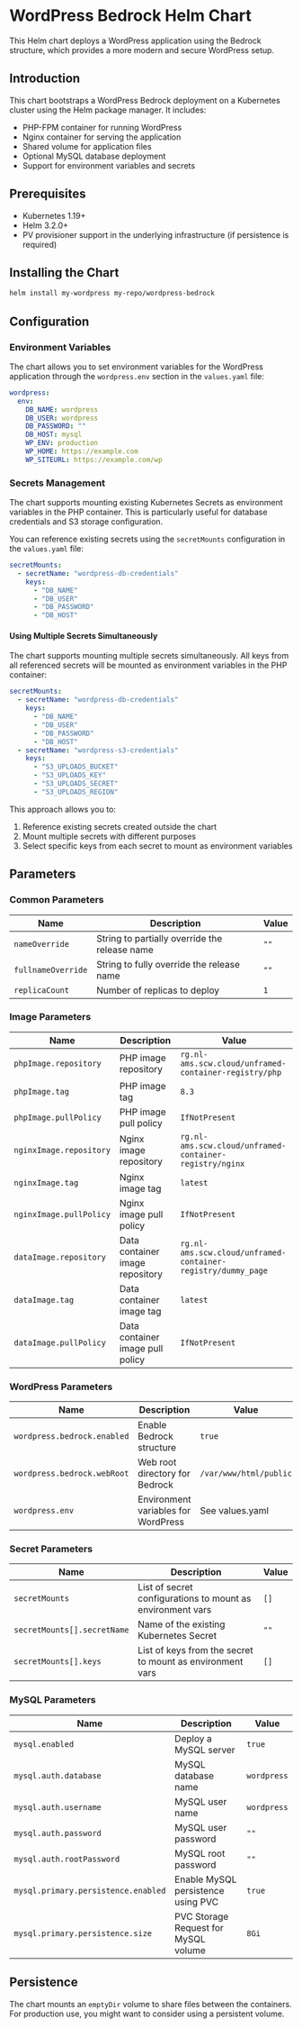 # WordPress Bedrock Helm Chart

This Helm chart deploys a WordPress application using the Bedrock structure, which provides a more modern and secure WordPress setup.

## Introduction

This chart bootstraps a WordPress Bedrock deployment on a Kubernetes cluster using the Helm package manager. It includes:

- PHP-FPM container for running WordPress
- Nginx container for serving the application
- Shared volume for application files
- Optional MySQL database deployment
- Support for environment variables and secrets

## Prerequisites

- Kubernetes 1.19+
- Helm 3.2.0+
- PV provisioner support in the underlying infrastructure (if persistence is required)

## Installing the Chart

```bash
helm install my-wordpress my-repo/wordpress-bedrock
```

## Configuration

### Environment Variables

The chart allows you to set environment variables for the WordPress application through the `wordpress.env` section in the `values.yaml` file:

```yaml
wordpress:
  env:
    DB_NAME: wordpress
    DB_USER: wordpress
    DB_PASSWORD: ""
    DB_HOST: mysql
    WP_ENV: production
    WP_HOME: https://example.com
    WP_SITEURL: https://example.com/wp
```

### Secrets Management

The chart supports mounting existing Kubernetes Secrets as environment variables in the PHP container. This is particularly useful for database credentials and S3 storage configuration.

You can reference existing secrets using the `secretMounts` configuration in the `values.yaml` file:

```yaml
secretMounts:
  - secretName: "wordpress-db-credentials"
    keys:
      - "DB_NAME"
      - "DB_USER"
      - "DB_PASSWORD"
      - "DB_HOST"
```

#### Using Multiple Secrets Simultaneously

The chart supports mounting multiple secrets simultaneously. All keys from all referenced secrets will be mounted as environment variables in the PHP container:

```yaml
secretMounts:
  - secretName: "wordpress-db-credentials"
    keys:
      - "DB_NAME"
      - "DB_USER"
      - "DB_PASSWORD"
      - "DB_HOST"
  - secretName: "wordpress-s3-credentials"
    keys:
      - "S3_UPLOADS_BUCKET"
      - "S3_UPLOADS_KEY"
      - "S3_UPLOADS_SECRET"
      - "S3_UPLOADS_REGION"
```

This approach allows you to:
1. Reference existing secrets created outside the chart
2. Mount multiple secrets with different purposes
3. Select specific keys from each secret to mount as environment variables

## Parameters

### Common Parameters

| Name                | Description                                                                       | Value           |
|---------------------|-----------------------------------------------------------------------------------|-----------------|
| `nameOverride`      | String to partially override the release name                                     | `""`            |
| `fullnameOverride`  | String to fully override the release name                                         | `""`            |
| `replicaCount`      | Number of replicas to deploy                                                      | `1`             |

### Image Parameters

| Name                      | Description                                                | Value                                                  |
|---------------------------|------------------------------------------------------------|--------------------------------------------------------|
| `phpImage.repository`     | PHP image repository                                       | `rg.nl-ams.scw.cloud/unframed-container-registry/php` |
| `phpImage.tag`            | PHP image tag                                              | `8.3`                                                  |
| `phpImage.pullPolicy`     | PHP image pull policy                                      | `IfNotPresent`                                         |
| `nginxImage.repository`   | Nginx image repository                                     | `rg.nl-ams.scw.cloud/unframed-container-registry/nginx` |
| `nginxImage.tag`          | Nginx image tag                                            | `latest`                                               |
| `nginxImage.pullPolicy`   | Nginx image pull policy                                    | `IfNotPresent`                                         |
| `dataImage.repository`    | Data container image repository                            | `rg.nl-ams.scw.cloud/unframed-container-registry/dummy_page` |
| `dataImage.tag`           | Data container image tag                                   | `latest`                                               |
| `dataImage.pullPolicy`    | Data container image pull policy                           | `IfNotPresent`                                         |

### WordPress Parameters

| Name                      | Description                                                | Value           |
|---------------------------|------------------------------------------------------------|-----------------|
| `wordpress.bedrock.enabled` | Enable Bedrock structure                                 | `true`          |
| `wordpress.bedrock.webRoot` | Web root directory for Bedrock                           | `/var/www/html/public` |
| `wordpress.env`           | Environment variables for WordPress                        | See values.yaml |

### Secret Parameters

| Name                      | Description                                                | Value           |
|---------------------------|------------------------------------------------------------|-----------------|
| `secretMounts`            | List of secret configurations to mount as environment vars | `[]`            |
| `secretMounts[].secretName` | Name of the existing Kubernetes Secret                   | `""`            |
| `secretMounts[].keys`     | List of keys from the secret to mount as environment vars  | `[]`            |

### MySQL Parameters

| Name                      | Description                                                | Value           |
|---------------------------|------------------------------------------------------------|-----------------|
| `mysql.enabled`           | Deploy a MySQL server                                      | `true`          |
| `mysql.auth.database`     | MySQL database name                                        | `wordpress`     |
| `mysql.auth.username`     | MySQL user name                                            | `wordpress`     |
| `mysql.auth.password`     | MySQL user password                                        | `""`            |
| `mysql.auth.rootPassword` | MySQL root password                                        | `""`            |
| `mysql.primary.persistence.enabled` | Enable MySQL persistence using PVC               | `true`          |
| `mysql.primary.persistence.size`    | PVC Storage Request for MySQL volume             | `8Gi`           |

## Persistence

The chart mounts an `emptyDir` volume to share files between the containers. For production use, you might want to consider using a persistent volume.

